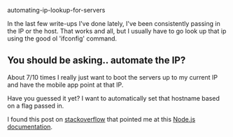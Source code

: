automating-ip-lookup-for-servers

In the last few write-ups I've done lately, I've been consistently passing in the IP or the host. That works and all, but I usually have to go look up that ip using the good ol 'ifconfig' command.

## You should be asking.. automate the IP?

About 7/10 times I really just want to boot the servers up to my current IP and have the mobile app point at that IP.

Have you guessed it yet? I want to automatically set that hostname based on a flag passed in.

I found this post on [stackoverflow](http://stackoverflow.com/questions/3653065/get-local-ip-address-in-node-js) that pointed me at this [Node.js documentation](http://nodejs.org/api/os.html#os_os_networkinterfaces).

### 